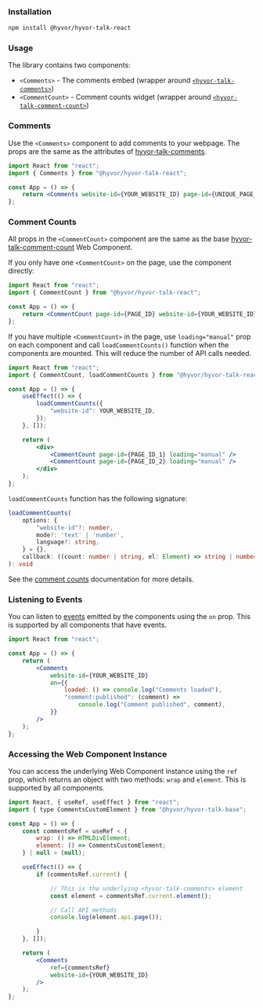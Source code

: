 ### Installation

```bash
npm install @hyvor/hyvor-talk-react
```

### Usage

The library contains two components:

-   `<Comments>` - The comments embed (wrapper around [`<hyvor-talk-comments>`](https://talk.hyvor.com/docs/install))
-   `<CommentCount>` - Comment counts widget (wrapper around [`<hyvor-talk-comment-count>`](https://talk.hyvor.com/docs/comment-counts))

### Comments

Use the `<Comments>` component to add comments to your webpage. The props are the same as the attributes of [hyvor-talk-comments](https://talk.hyvor.com/docs/comments#attributes).

```jsx
import React from "react";
import { Comments } from "@hyvor/hyvor-talk-react";

const App = () => {
    return <Comments website-id={YOUR_WEBSITE_ID} page-id={UNIQUE_PAGE_ID} />;
};
```

### Comment Counts

All props in the `<CommentCount>` component are the same as the base [hyvor-talk-comment-count](https://talk.hyvor.com/docs/comment-counts) Web Component.

If you only have one `<CommentCount>` on the page, use the component directly:

```jsx
import React from "react";
import { CommentCount } from "@hyvor/hyvor-talk-react";

const App = () => {
    return <CommentCount page-id={PAGE_ID} website-id={YOUR_WEBSITE_ID} />;
};
```

If you have multiple `<CommentCount>` in the page, use `loading="manual"` prop on each component and call `loadCommentCounts()` function when the components are mounted. This will reduce the number of API calls needed.

```jsx
import React from "react";
import { CommentCount, loadCommentCounts } from "@hyvor/hyvor-talk-react";

const App = () => {
    useEffect(() => {
        loadCommentCounts({
            "website-id": YOUR_WEBSITE_ID,
        });
    }, []);

    return (
        <div>
            <CommentCount page-id={PAGE_ID_1} loading="manual" />
            <CommentCount page-id={PAGE_ID_2} loading="manual" />
        </div>
    );
};
```

`loadCommentCounts` function has the following signature:

```ts
loadCommentCounts(
    options: {
        "website-id"?: number,
        mode?: 'text' | 'number',
        language?: string,
    } = {},
    callback: ((count: number | string, el: Element) => string | number) | null = null
): void
```

See the [comment counts](https://talk.hyvor.com/docs/comment-counts) documentation for more details.

### Listening to Events

You can listen to [events](https://talk.hyvor.com/docs/comments#events) emitted by the components using the `on` prop. This is supported by all components that have events.

```jsx
import React from "react";

const App = () => {
    return (
        <Comments
            website-id={YOUR_WEBSITE_ID}
            on={{
                loaded: () => console.log("Comments loaded"),
                "comment:published": (comment) =>
                    console.log("Comment published", comment),
            }}
        />
    );
};
```

### Accessing the Web Component Instance

You can access the underlying Web Component instance using the `ref` prop, which returns an object with two methods: `wrap` and `element`. This is supported by all components.

```jsx
import React, { useRef, useEffect } from "react";
import { type CommentsCustomElement } from "@hyvor/hyvor-talk-base";

const App = () => {
    const commentsRef = useRef < {
        wrap: () => HTMLDivElement;
        element: () => CommentsCustomElement;
    } | null > (null);

    useEffect(() => {
        if (commentsRef.current) {

            // This is the underlying <hyvor-talk-comments> element
            const element = commentsRef.current.element();

            // Call API methods
            console.log(element.api.page());

        }
    }, []);

    return (
        <Comments
            ref={commentsRef}
            website-id={YOUR_WEBSITE_ID}
        />
    );
};
```
